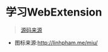 # 学习WebExtension
> [源码来源](https://github.com/mdn/webextensions-examples)

- 图标来源:http://linhpham.me/miu/
